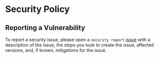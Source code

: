 # Security Policy

## Reporting a Vulnerability

To report a security issue, please open a `security report` [issue](https://github.com/jahvon/tbox/issues) with a description of the issue, the steps you took to create the issue, affected versions, and, if known, mitigations for the issue.
